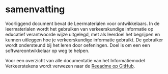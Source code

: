 # samenvatting

Voorliggend document bevat de Leermaterialen voor ontwikkelaars. In de leermaterialen wordt het gebruiken van verkeerskundige informatie op educatief verantwoorde wijze uitgelegd, met als leerdoel het begrijpen en kunnen uitleggen hoe je verkeerskundige informatie gebruikt. De gebruiker wordt ondersteund bij het leren door oefeningen. Doel is om een een softwareontwikkelaar op weg te helpen.

Voor een overzicht van alle documentatie van het Informatiemodel Verkeerstekens wordt verwezen naar de [Reeadme op GitHub](https://github.com/Stichting-CROW/verkeersborden/blob/main/README.md).